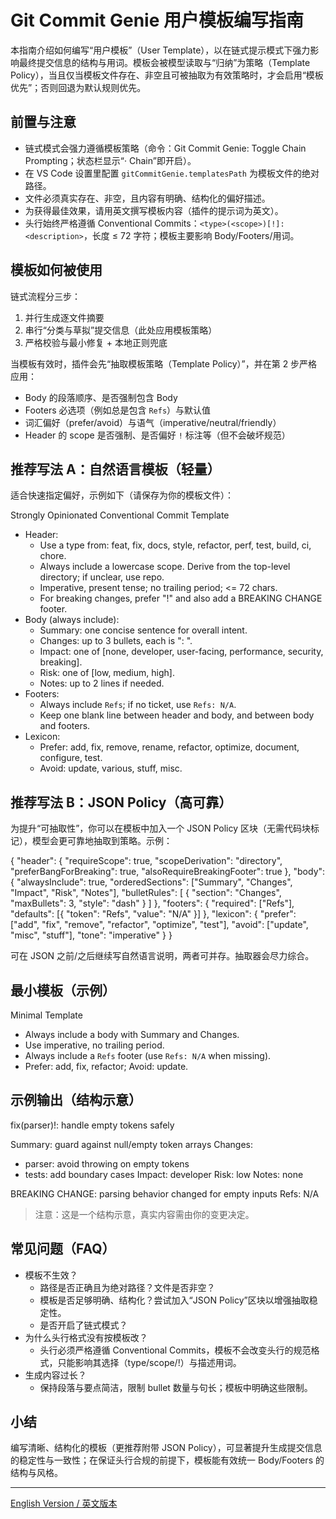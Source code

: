 # Git Commit Genie 用户模板编写指南

本指南介绍如何编写“用户模板”（User Template），以在链式提示模式下强力影响最终提交信息的结构与用词。模板会被模型读取与“归纳”为策略（Template Policy），当且仅当模板文件存在、非空且可被抽取为有效策略时，才会启用“模板优先”；否则回退为默认规则优先。

## 前置与注意

- 链式模式会强力遵循模板策略（命令：Git Commit Genie: Toggle Chain Prompting；状态栏显示“· Chain”即开启）。
- 在 VS Code 设置里配置 `gitCommitGenie.templatesPath` 为模板文件的绝对路径。
- 文件必须真实存在、非空，且内容有明确、结构化的偏好描述。
- 为获得最佳效果，请用英文撰写模板内容（插件的提示词为英文）。
- 头行始终严格遵循 Conventional Commits：`<type>(<scope>)[!]: <description>`，长度 ≤ 72 字符；模板主要影响 Body/Footers/用词。

## 模板如何被使用

链式流程分三步：
1) 并行生成逐文件摘要
2) 串行“分类与草拟”提交信息（此处应用模板策略）
3) 严格校验与最小修复 + 本地正则兜底

当模板有效时，插件会先“抽取模板策略（Template Policy）”，并在第 2 步严格应用：

- Body 的段落顺序、是否强制包含 Body
- Footers 必选项（例如总是包含 `Refs`）与默认值
- 词汇偏好（prefer/avoid）与语气（imperative/neutral/friendly）
- Header 的 scope 是否强制、是否偏好 `!` 标注等（但不会破坏规范）

## 推荐写法 A：自然语言模板（轻量）

适合快速指定偏好，示例如下（请保存为你的模板文件）：

Strongly Opinionated Conventional Commit Template
- Header:
  - Use a type from: feat, fix, docs, style, refactor, perf, test, build, ci, chore.
  - Always include a lowercase scope. Derive from the top-level directory; if unclear, use repo.
  - Imperative, present tense; no trailing period; <= 72 chars.
  - For breaking changes, prefer "!" and also add a BREAKING CHANGE footer.
- Body (always include):
  - Summary: one concise sentence for overall intent.
  - Changes: up to 3 bullets, each is "<file-or-scope>: <concise change>".
  - Impact: one of [none, developer, user-facing, performance, security, breaking].
  - Risk: one of [low, medium, high].
  - Notes: up to 2 lines if needed.
- Footers:
  - Always include `Refs`; if no ticket, use `Refs: N/A`.
  - Keep one blank line between header and body, and between body and footers.
- Lexicon:
  - Prefer: add, fix, remove, rename, refactor, optimize, document, configure, test.
  - Avoid: update, various, stuff, misc.

## 推荐写法 B：JSON Policy（高可靠）

为提升“可抽取性”，你可以在模板中加入一个 JSON Policy 区块（无需代码块标记），模型会更可靠地抽取到策略。示例：

{
  "header": {
    "requireScope": true,
    "scopeDerivation": "directory",
    "preferBangForBreaking": true,
    "alsoRequireBreakingFooter": true
  },
  "body": {
    "alwaysInclude": true,
    "orderedSections": ["Summary", "Changes", "Impact", "Risk", "Notes"],
    "bulletRules": [
      { "section": "Changes", "maxBullets": 3, "style": "dash" }
    ]
  },
  "footers": {
    "required": ["Refs"],
    "defaults": [{ "token": "Refs", "value": "N/A" }]
  },
  "lexicon": {
    "prefer": ["add", "fix", "remove", "refactor", "optimize", "test"],
    "avoid": ["update", "misc", "stuff"],
    "tone": "imperative"
  }
}

可在 JSON 之前/之后继续写自然语言说明，两者可并存。抽取器会尽力综合。

## 最小模板（示例）

Minimal Template
- Always include a body with Summary and Changes.
- Use imperative, no trailing period.
- Always include a `Refs` footer (use `Refs: N/A` when missing).
- Prefer: add, fix, refactor; Avoid: update.

## 示例输出（结构示意）

fix(parser)!: handle empty tokens safely

Summary: guard against null/empty token arrays
Changes:
- parser: avoid throwing on empty tokens
- tests: add boundary cases
Impact: developer
Risk: low
Notes: none

BREAKING CHANGE: parsing behavior changed for empty inputs
Refs: N/A

> 注意：这是一个结构示意，真实内容需由你的变更决定。

## 常见问题（FAQ）

- 模板不生效？
  - 路径是否正确且为绝对路径？文件是否非空？
  - 模板是否足够明确、结构化？尝试加入“JSON Policy”区块以增强抽取稳定性。
  - 是否开启了链式模式？
- 为什么头行格式没有按模板改？
  - 头行必须严格遵循 Conventional Commits，模板不会改变头行的规范格式，只能影响其选择（type/scope/!）与描述用词。
- 生成内容过长？
  - 保持段落与要点简洁，限制 bullet 数量与句长；模板中明确这些限制。

## 小结

编写清晰、结构化的模板（更推荐附带 JSON Policy），可显著提升生成提交信息的稳定性与一致性；在保证头行合规的前提下，模板能有效统一 Body/Footers 的结构与风格。

---

[English Version / 英文版本](./user-template-guide.md)

